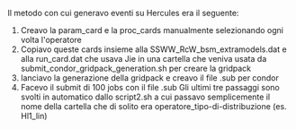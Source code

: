 Il metodo con cui generavo eventi su Hercules era il seguente:

1. Creavo la param_card e la proc_cards manualmente selezionando ogni volta l'operatore
2. Copiavo queste cards insieme alla SSWW_RcW_bsm_extramodels.dat e alla run_card.dat che usava Jie in una cartella che veniva usata da submit_condor_gridpack_generation.sh per creare la gridpack
3. lanciavo la generazione della gridpack e creavo il file .sub per condor
4. Facevo il submit di 100 jobs con il file .sub
Gli ultimi tre passaggi sono svolti in automatico dallo script2.sh a cui passavo semplicemente il nome della cartella che di solito era operatore_tipo-di-distribuzione (es. Hl1_lin)
